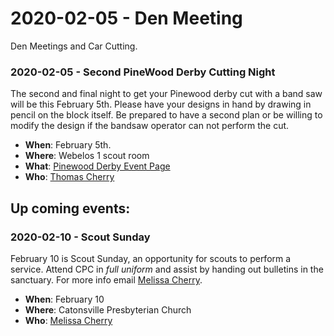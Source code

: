 # 2020-02-05 - Den Meeting
Den Meetings and Car Cutting.

### 2020-02-05 - Second PineWood Derby Cutting Night
The second and final night to get your Pinewood derby cut with a band saw will be this February 5th. Please have your designs in hand by drawing in pencil on the block itself. Be prepared to have a second plan or be willing to modify the design if the bandsaw operator can not perform the cut.

* **When**: February 5th.
* **Where**: Webelos 1 scout room
* **What**: [Pinewood Derby Event Page](https://cub306.org/events/2019-2020/pinewood-derby/)
* **Who**: [Thomas Cherry](mailto:cubmaster@306.org)

## Up coming events:

### 2020-02-10 - Scout Sunday

February 10 is Scout Sunday, an opportunity for scouts to perform a service. Attend CPC in *full uniform* and assist by handing out bulletins in the sanctuary. For more info email [Melissa Cherry](mailto:cub306.org?subject=Scout%20Sunday).

* **When**: February 10
* **Where**: Catonsville Presbyterian Church
* **Who**: [Melissa Cherry](mailto:cub306.org?subject=Scout%20Sunday)
